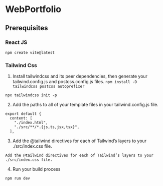 # WebPortfolio

## Prerequisites
### React JS
`npm create vite@latest`

### Tailwind Css
1) Install tailwindcss and its peer dependencies, then generate your tailwind.config.js and postcss.config.js files.
`npm install -D tailwindcss postcss autoprefixer`

`npx tailwindcss init -p`

2) Add the paths to all of your template files in your tailwind.config.js file.

```
export default {
  content: [
    "./index.html",
    "./src/**/*.{js,ts,jsx,tsx}",
  ],

```

3) Add the @tailwind directives for each of Tailwind’s layers to your ./src/index.css file.

```
Add the @tailwind directives for each of Tailwind’s layers to your ./src/index.css file.
```

4) Run your build process

`npm run dev`